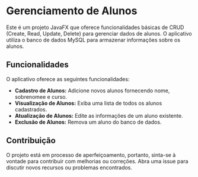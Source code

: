 # Gerenciamento de Alunos

Este é um projeto JavaFX que oferece funcionalidades básicas de CRUD (Create, Read, Update, Delete) para gerenciar dados de alunos. O aplicativo utiliza o banco de dados MySQL para armazenar informações sobre os alunos.

## Funcionalidades

O aplicativo oferece as seguintes funcionalidades:

-   **Cadastro de Alunos:** Adicione novos alunos fornecendo nome, sobrenomee e curso.
-   **Visualização de Alunos:** Exiba uma lista de todos os alunos cadastrados.
-   **Atualização de Alunos:** Edite as informações de um aluno existente.
-   **Exclusão de Alunos:** Remova um aluno do banco de dados.

## Contribuição

O projeto está em processo de aperfeiçoamento, portanto, sinta-se à vontade para contribuir com melhorias ou correções. Abra uma issue para discutir novos recursos ou problemas encontrados.




